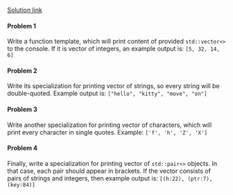 
[Solution link](https://github.com/tyomhak/EngineeringDeepDive/blob/main/Cpp/01/Homework_01.cpp)
#### Problem 1
Write a function template, which will print content of provided `std::vector<>` to the console. 
If it is vector of integers, an example output is:
`[5, 32, 14, 6]`
#### Problem 2
Write its specialization for printing vector of strings, so every string will be double-quoted. Example output is:
`["hello", "kitty", "move", "on"]`

#### Problem 3
Write another specialization for printing vector of characters, which will print every character in single quotes. 
Example:
`['f', 'h', 'Z', 'X']`

#### Problem 4
Finally, write a specialization for printing vector of `std::pair<>` objects. In that case, each pair should appear in brackets. 
If the vector consists of pairs of strings and integers, then example output is:
`[(h:22), (ptr:7), (key:84)]`

